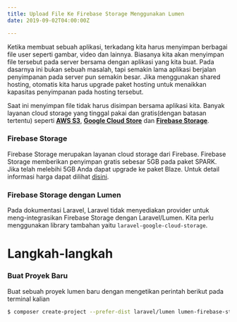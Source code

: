 ```yaml
---
title: Upload File Ke Firebase Storage Menggunakan Lumen
date: 2019-09-02T04:00:00Z

---
```

Ketika membuat sebuah aplikasi, terkadang kita harus menyimpan berbagai file user seperti gambar, video dan lainnya. Biasanya kita akan menyimpan file tersebut pada server bersama dengan aplikasi yang kita buat. Pada dasarnya ini bukan sebuah masalah, tapi semakin lama aplikasi berjalan penyimpanan pada server pun semakin besar. Jika menggunakan shared hosting, otomatis kita harus upgrade paket hosting untuk menaikkan kapasitas penyimpanan pada hosting tersebut.

Saat ini menyimpan file tidak harus disimpan bersama aplikasi kita. Banyak layanan cloud storage yang tinggal pakai dan gratis(dengan batasan tertentu) seperti [**AWS S3**](https://aws.amazon.com/s3/), [**Google Cloud Store**](https://cloud.google.com/storage/) dan [**Firebase Storage**](https://firebase.google.com/docs/storage).

### Firebase Storage

Firebase Storage merupakan layanan cloud storage dari Firebase. Firebase Storage memberikan penyimpan gratis sebesar 5GB pada paket SPARK. Jika telah melebihi 5GB Anda dapat upgrade ke paket Blaze. Untuk detail informasi harga dapat dilihat [disini](https://firebase.google.com/pricing).

### Firebase Storage dengan Lumen

Pada dokumentasi Laravel, Laravel tidak menyediakan provider untuk meng-integrasikan Firebase Storage dengan Laravel/Lumen. Kita perlu menggunakan library tambahan yaitu `laravel-google-cloud-storage`.

# Langkah-langkah

### Buat Proyek Baru

Buat sebuah proyek lumen baru dengan mengetikan perintah berikut pada terminal kalian

```bash
$ composer create-project --prefer-dist laravel/lumen lumen-firebase-storage
```